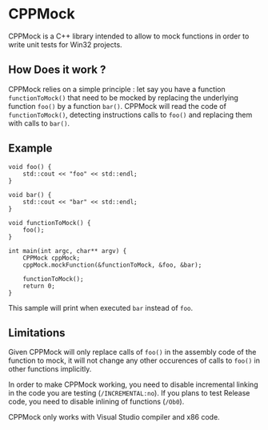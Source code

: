 # CPPMock

CPPMock is a C++ library intended to allow to mock functions in order to write unit tests for Win32 projects.


## How Does it work ?

CPPMock relies on a simple principle : let say you have a function `functionToMock()` that need to be mocked by replacing the underlying function `foo()` by a function `bar()`.
CPPMock will read the code of `functionToMock()`, detecting instructions calls to `foo()` and replacing them with calls to `bar()`.


## Example

```
void foo() {
	std::cout << "foo" << std::endl;
}

void bar() {
	std::cout << "bar" << std::endl;
}

void functionToMock() {
	foo();
}

int main(int argc, char** argv) {
	CPPMock cppMock;
	cppMock.mockFunction(&functionToMock, &foo, &bar);

	functionToMock();
	return 0;
}
```

This sample will print when executed `bar` instead of `foo`.


## Limitations

Given CPPMock will only replace calls of `foo()` in the assembly code of the function to mock, it will not change any other occurences of calls to `foo()` in other functions implicitly.

In order to make CPPMock working, you need to disable incremental linking in the code you are testing (`/INCREMENTAL:no`). If you plans to test Release code, you need to disable inlining of functions (`/Ob0`).

CPPMock only works with Visual Studio compiler and x86 code.